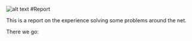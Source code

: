 ![alt text](https://github.com/DavidBarbera/SomeProblems/tree/master/Reporting/HKR.png "Hackerrank")
#Report  

This is a report on the experience solving some problems around the net.	

There we go:  

